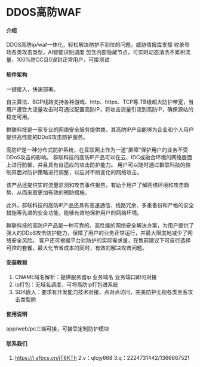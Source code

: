# DDOS高防WAF

#### 介绍
DDOS高防ip/waf一体化，轻松解决防护不到位的问题，威胁情报库支撑 收录市场各类攻击类型，AI智能识别调度 包含内部隐藏节点，可实时动态清洗不累积流量，100%防CC且0误封正常用户，可接测试

#### 软件架构
一键接入，快速部署。

自主算法、BGP线路支持各种游戏、http、https、TCP等.TB级超大防护带宽，当用户遭受大流量攻击时可通过配置高防IP，将攻击流量引流到高防IP，确保源站的稳定可用。

群联科技是一家专业的网络安全服务提供商，其高防IP产品能够为企业和个人用户提供高性能的DDoS攻击防护服务。

高防IP是一种分布式防护系统，在互联网上作为一道“屏障”保护用户的业务不受DDoS攻击的影响。
群联科技的高防IP产品可以在云、IDC或融合环境的网络层面上进行防御，并且具有自适应的攻击防护能力。
用户可以随时通过群联科技的控制界面对防护策略进行调整，以应对不断变化的网络攻击。


该产品还提供实时流量监测和攻击事件报告，有助于用户了解网络环境和攻击趋势，从而采取更加有效的预防措施。


此外，群联科技的高防IP产品还具有高速通信、线路冗余、多重备份和严格的安全措施等先进的安全功能，能够有效地保护用户的网络环境。

群联科技的高防IP产品是一种可靠的、高性能的网络安全解决方案，为用户提供了强大的DDoS攻击防护能力，保障了用户的业务正常运行，并最大限度地减少了网络安全风险。
客户还可根据平台对防护的实际需求量，在售前建议下可自行选择可控的套餐，最大化节省成本的同时，有效的解决攻击问题。

#### 安装教程

1.  CNAME域名解析：提供服务器ip 业务域名 业务端口即可对接
2.  ip打包：无域名调度，可将高防ip打包进系统
3.  SDK嵌入：要求有开发能力技术对接，点对点访问，完美防护无视各类黑客攻击类型防

#### 使用说明

app/web/pc三端可接，可接受定制防护模块


#### 联系我们

1. https://i.afbcs.cn/jT8KTh
2.v：qlcjy668
3.q：2224731442/1366667521



